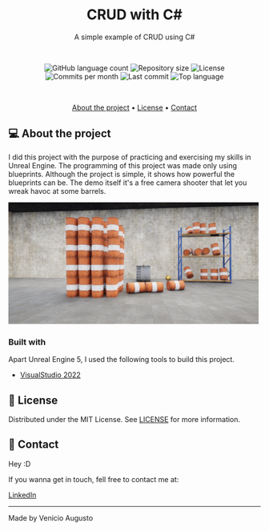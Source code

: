 
<h1 align="center">CRUD with C#</h1>
<p align="center">A simple example of CRUD using C#</p>

<br>

<p align="center">
    <img alt="GitHub language count" src="https://img.shields.io/github/languages/count/VenicioAugusto/warehousewreckage?color=CB504C"> 
    <img alt="Repository size" src="https://img.shields.io/github/repo-size/VenicioAugusto/warehousewreckage?color=157075">
    <img alt="License" src="https://img.shields.io/github/license/VenicioAugusto/warehousewreckage?color=cb4c83">
    <img alt="Commits per month" src="https://img.shields.io/github/commit-activity/m/VenicioAugusto/warehousewreckage?color=574ccb">
    <img alt="Last commit" src="https://img.shields.io/github/last-commit/VenicioAugusto/warehousewreckage?color=70cb4c">
    <img alt="Top language" src="https://img.shields.io/github/languages/top/VenicioAugusto/warehousewreckage?color=cb744c">
</p>

<br>

<p align="center">
    <a href="#-about-the-project">About the project</a> •
    <a href="#-license">License</a> •
    <a href="#-contact">Contact</a> 
</p>

## 💻 About the project

I did this project with the purpose of practicing and exercising my skills in Unreal Engine. The programming of this project was made only using blueprints. Although the project is simple, it shows how powerful the blueprints can be.
The demo itself it's a free camera shooter that let you wreak havoc at some barrels.
<br>

<img alt="Project screenshot " src="./.docs/WarehouseWreckage.PNG" width="500px">

<br>

### Built with
Apart Unreal Engine 5, I used the following tools to build this project.

- [VisualStudio 2022][visualstudio]


## 📃 License

Distributed under the MIT License. See [LICENSE](./LICENSE) for more information.

## 🌟 Contact

Hey :D

If you wanna get in touch, fell free to contact me at:

[LinkedIn][linkedin]

---

Made by Venicio Augusto 

<!-- LINKS-->

[visualstudio]: https://visualstudio.microsoft.com/vs/
[mysql]: https://www.mysql.com/

[linkedin]: https://www.linkedin.com/in/venicio-augusto/